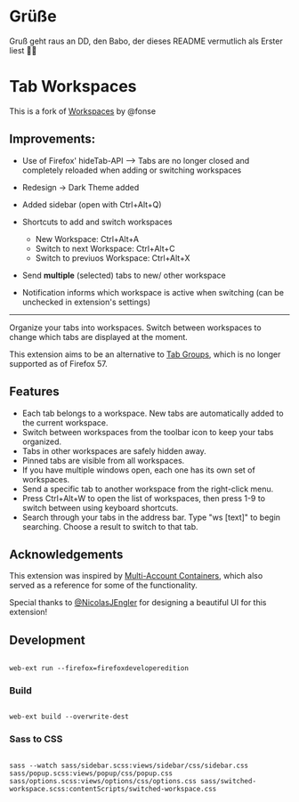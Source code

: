 # Grüße

Gruß geht raus an DD, den Babo, der dieses README vermutlich als Erster liest 👋🏼

# Tab Workspaces

This is a fork of [Workspaces](https://addons.mozilla.org/de/firefox/addon/tab-workspaces/) by @fonse

## Improvements:

 - Use of Firefox' hideTab-API --> Tabs are no longer closed and completely reloaded when adding or switching workspaces
 - Redesign -> Dark Theme added
 - Added sidebar (open with Ctrl+Alt+Q)
 - Shortcuts to add and switch workspaces

    - New Workspace: Ctrl+Alt+A
    - Switch to next Workspace: Ctrl+Alt+C
    - Switch to previuos Workspace: Ctrl+Alt+X

 - Send **multiple** (selected) tabs to new/ other workspace
 - Notification informs which workspace is active when switching (can be unchecked in extension's settings)

_______________________________________
Organize your tabs into workspaces. Switch between workspaces to change which tabs are displayed at the moment.

This extension aims to be an alternative to [Tab Groups](https://addons.mozilla.org/en-US/firefox/addon/tab-groups-panorama/), which is no longer supported as of Firefox 57.

## Features

 - Each tab belongs to a workspace. New tabs are automatically added to the current workspace.
 - Switch between workspaces from the toolbar icon to keep your tabs organized.
 - Tabs in other workspaces are safely hidden away.
 - Pinned tabs are visible from all workspaces.
 - If you have multiple windows open, each one has its own set of workspaces.
 - Send a specific tab to another workspace from the right-click menu.
 - Press Ctrl+Alt+W to open the list of workspaces, then press 1-9 to switch between using keyboard shortcuts.
 - Search through your tabs in the address bar. Type "ws [text]" to begin searching. Choose a result to switch to that tab.

## Acknowledgements

This extension was inspired by [Multi-Account Containers](https://addons.mozilla.org/en-US/firefox/addon/multi-account-containers/), which also served as a reference for some of the functionality.

Special thanks to [@NicolasJEngler](http://nicolasjengler.com.ar/) for designing a beautiful UI for this extension!

## Development

``` 

web-ext run --firefox=firefoxdeveloperedition
```

### Build

``` 

web-ext build --overwrite-dest
```

### Sass to CSS

``` 

sass --watch sass/sidebar.scss:views/sidebar/css/sidebar.css sass/popup.scss:views/popup/css/popup.css sass/options.scss:views/options/css/options.css sass/switched-workspace.scss:contentScripts/switched-workspace.css
```
